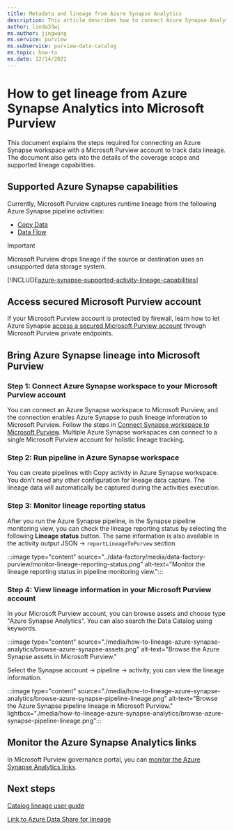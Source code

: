 ```yaml
---
title: Metadata and lineage from Azure Synapse Analytics 
description: This article describes how to connect Azure Synapse Analytics and Microsoft Purview to track data lineage.
author: linda33wj
ms.author: jingwang
ms.service: purview
ms.subservice: purview-data-catalog
ms.topic: how-to
ms.date: 12/14/2022
---
```

# How to get lineage from Azure Synapse Analytics into Microsoft Purview

This document explains the steps required for connecting an Azure Synapse workspace with a Microsoft Purview account to track data lineage. The document also gets into the details of the coverage scope and supported lineage capabilities.

## Supported Azure Synapse capabilities

Currently, Microsoft Purview captures runtime lineage from the following Azure Synapse pipeline activities:

- [Copy Data](../data-factory/copy-activity-overview.md?context=/azure/synapse-analytics/context/context)
- [Data Flow](../data-factory/concepts-data-flow-overview.md?context=/azure/synapse-analytics/context/context)

> [!IMPORTANT]
> Microsoft Purview drops lineage if the source or destination uses an unsupported data storage system.

[!INCLUDE[azure-synapse-supported-activity-lineage-capabilities](includes/data-factory-common-supported-capabilities.md)]

## Access secured Microsoft Purview account
      
If your Microsoft Purview account is protected by firewall, learn how to let Azure Synapse [access a secured Microsoft Purview account](../synapse-analytics/catalog-and-governance/how-to-access-secured-purview-account.md) through Microsoft Purview private endpoints.

## Bring Azure Synapse lineage into Microsoft Purview

### Step 1: Connect Azure Synapse workspace to your Microsoft Purview account

You can connect an Azure Synapse workspace to Microsoft Purview, and the connection enables Azure Synapse to push lineage information to Microsoft Purview. Follow the steps in [Connect Synapse workspace to Microsoft Purview](../synapse-analytics/catalog-and-governance/quickstart-connect-azure-purview.md). Multiple Azure Synapse workspaces can connect to a single Microsoft Purview account for holistic lineage tracking.

### Step 2: Run pipeline in Azure Synapse workspace

You can create pipelines with Copy activity in Azure Synapse workspace. You don't need any other configuration for lineage data capture. The lineage data will automatically be captured during the activities execution.

### Step 3: Monitor lineage reporting status

After you run the Azure Synapse pipeline, in the Synapse pipeline monitoring view, you can check the lineage reporting status by selecting the following **Lineage status** button. The same information is also available in the activity output JSON -> `reportLineageToPurvew` section.

:::image type="content" source="../data-factory/media/data-factory-purview/monitor-lineage-reporting-status.png" alt-text="Monitor the lineage reporting status in pipeline monitoring view.":::

### Step 4: View lineage information in your Microsoft Purview account

In your Microsoft Purview account, you can browse assets and choose type "Azure Synapse Analytics". You can also search the Data Catalog using keywords.

:::image type="content" source="./media/how-to-lineage-azure-synapse-analytics/browse-azure-synapse-assets.png" alt-text="Browse the Azure Synapse assets in Microsoft Purview."

Select the Synapse account -> pipeline -> activity, you can view the lineage information.

:::image type="content" source="./media/how-to-lineage-azure-synapse-analytics/browse-azure-synapse-pipeline-lineage.png" alt-text="Browse the Azure Synapse pipeline lineage in Microsoft Purview." lightbox="./media/how-to-lineage-azure-synapse-analytics/browse-azure-synapse-pipeline-lineage.png":::

## Monitor the Azure Synapse Analytics links

In Microsoft Purview governance portal, you can [monitor the Azure Synapse Analytics links](how-to-monitor-data-map-population.md#monitor-links).

## Next steps

[Catalog lineage user guide](catalog-lineage-user-guide.md)

[Link to Azure Data Share for lineage](how-to-link-azure-data-share.md)
